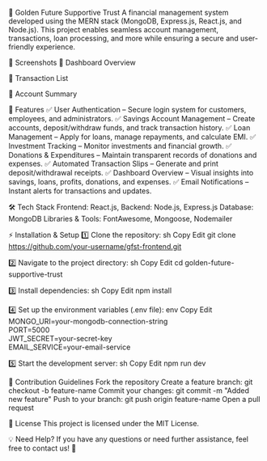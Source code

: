 🏦 Golden Future Supportive Trust
A financial management system developed using the MERN stack (MongoDB, Express.js, React.js, and Node.js). This project enables seamless account management, transactions, loan processing, and more while ensuring a secure and user-friendly experience.

📸 Screenshots
🔹 Dashboard Overview

🔹 Transaction List

🔹 Account Summary

🚀 Features
✅ User Authentication – Secure login system for customers, employees, and administrators.
✅ Savings Account Management – Create accounts, deposit/withdraw funds, and track transaction history.
✅ Loan Management – Apply for loans, manage repayments, and calculate EMI.
✅ Investment Tracking – Monitor investments and financial growth.
✅ Donations & Expenditures – Maintain transparent records of donations and expenses.
✅ Automated Transaction Slips – Generate and print deposit/withdrawal receipts.
✅ Dashboard Overview – Visual insights into savings, loans, profits, donations, and expenses.
✅ Email Notifications – Instant alerts for transactions and updates.

🛠 Tech Stack
Frontend: React.js,
Backend: Node.js, Express.js
Database: MongoDB
Libraries & Tools: FontAwesome, Mongoose, Nodemailer

⚡ Installation & Setup
1️⃣ Clone the repository:
sh
Copy
Edit
git clone https://github.com/your-username/gfst-frontend.git

2️⃣ Navigate to the project directory:
sh
Copy
Edit
cd golden-future-supportive-trust  

3️⃣ Install dependencies:
sh
Copy
Edit
npm install  

4️⃣ Set up the environment variables (.env file):
env
Copy
Edit
MONGO_URI=your-mongodb-connection-string  
PORT=5000  
JWT_SECRET=your-secret-key  
EMAIL_SERVICE=your-email-service  

5️⃣ Start the development server:
sh
Copy
Edit
npm run dev 

🤝 Contribution Guidelines
Fork the repository
Create a feature branch: git checkout -b feature-name
Commit your changes: git commit -m "Added new feature"
Push to your branch: git push origin feature-name
Open a pull request

📜 License
This project is licensed under the MIT License.

💡 Need Help?
If you have any questions or need further assistance, feel free to contact us! 🚀
